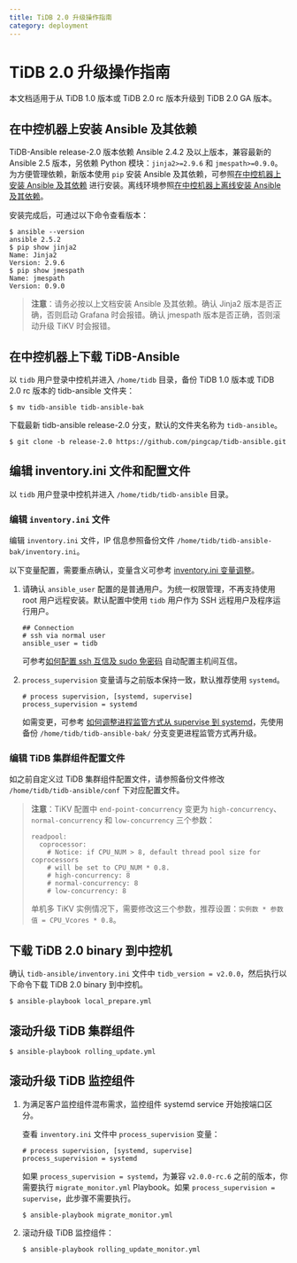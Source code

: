 ```yaml
---
title: TiDB 2.0 升级操作指南
category: deployment
---
```


# TiDB 2.0 升级操作指南

本文档适用于从 TiDB 1.0 版本或 TiDB 2.0 rc 版本升级到 TiDB 2.0 GA 版本。

## 在中控机器上安装 Ansible 及其依赖

TiDB-Ansible release-2.0 版本依赖 Ansible 2.4.2 及以上版本，兼容最新的 Ansible 2.5 版本，另依赖 Python 模块：`jinja2>=2.9.6` 和 `jmespath>=0.9.0`。为方便管理依赖，新版本使用 `pip` 安装 Ansible 及其依赖，可参照[在中控机器上安装 Ansible 及其依赖](ansible-deployment.md#在中控机器上安装-ansible-及其依赖) 进行安装。离线环境参照[在中控机器上离线安装 Ansible 及其依赖](offline-ansible-deployment.md#在中控机器上离线安装-ansible-及其依赖)。

安装完成后，可通过以下命令查看版本：

```
$ ansible --version
ansible 2.5.2
$ pip show jinja2
Name: Jinja2
Version: 2.9.6
$ pip show jmespath
Name: jmespath
Version: 0.9.0
```

> **注意**：请务必按以上文档安装 Ansible 及其依赖。确认 Jinja2 版本是否正确，否则启动 Grafana 时会报错。确认 jmespath 版本是否正确，否则滚动升级 TiKV 时会报错。

## 在中控机器上下载 TiDB-Ansible

以 `tidb` 用户登录中控机并进入 `/home/tidb` 目录，备份 TiDB 1.0 版本或 TiDB 2.0 rc 版本的 tidb-ansible 文件夹：

```
$ mv tidb-ansible tidb-ansible-bak
```

下载最新 tidb-ansible release-2.0 分支，默认的文件夹名称为 `tidb-ansible`。

```
$ git clone -b release-2.0 https://github.com/pingcap/tidb-ansible.git
```

## 编辑 inventory.ini 文件和配置文件

以 `tidb` 用户登录中控机并进入 `/home/tidb/tidb-ansible` 目录。

### 编辑 `inventory.ini` 文件

编辑 `inventory.ini` 文件，IP 信息参照备份文件 `/home/tidb/tidb-ansible-bak/inventory.ini`。

以下变量配置，需要重点确认，变量含义可参考 [inventory.ini 变量调整](ansible-deployment.md#其他变量调整)。

1. 请确认 `ansible_user` 配置的是普通用户。为统一权限管理，不再支持使用 root 用户远程安装。默认配置中使用 `tidb` 用户作为 SSH 远程用户及程序运行用户。

    ```
    ## Connection
    # ssh via normal user
    ansible_user = tidb
    ```

    可参考[如何配置 ssh 互信及 sudo 免密码](ansible-deployment.md#如何配置-ssh-互信及-sudo-免密码) 自动配置主机间互信。

2. `process_supervision` 变量请与之前版本保持一致，默认推荐使用 `systemd`。

    ```
    # process supervision, [systemd, supervise]
    process_supervision = systemd
    ```

    如需变更，可参考 [如何调整进程监管方式从 supervise 到 systemd](ansible-deployment.md#如何调整进程监管方式从-supervise-到-systemd)，先使用备份 `/home/tidb/tidb-ansible-bak/` 分支变更进程监管方式再升级。

### 编辑 TiDB 集群组件配置文件

如之前自定义过 TiDB 集群组件配置文件，请参照备份文件修改 `/home/tidb/tidb-ansible/conf` 下对应配置文件。

> **注意**：TiKV 配置中 `end-point-concurrency` 变更为 `high-concurrency`、`normal-concurrency` 和 `low-concurrency` 三个参数：
>
> ```
> readpool:
>   coprocessor:
>     # Notice: if CPU_NUM > 8, default thread pool size for coprocessors
>     # will be set to CPU_NUM * 0.8.
>     # high-concurrency: 8
>     # normal-concurrency: 8
>     # low-concurrency: 8
> ```
>
> 单机多 TiKV 实例情况下，需要修改这三个参数，推荐设置：`实例数 * 参数值 = CPU_Vcores * 0.8`。

## 下载 TiDB 2.0 binary 到中控机

确认 `tidb-ansible/inventory.ini` 文件中 `tidb_version = v2.0.0`，然后执行以下命令下载 TiDB 2.0 binary 到中控机。

```
$ ansible-playbook local_prepare.yml
```

## 滚动升级 TiDB 集群组件

```
$ ansible-playbook rolling_update.yml
```

## 滚动升级 TiDB 监控组件

1. 为满足客户监控组件混布需求，监控组件 systemd service 开始按端口区分。

    查看 `inventory.ini` 文件中 `process_supervision` 变量：

    ```
    # process supervision, [systemd, supervise]
    process_supervision = systemd
    ```

    如果 `process_supervision = systemd`，为兼容 `v2.0.0-rc.6` 之前的版本，你需要执行 `migrate_monitor.yml` Playbook。如果 `process_supervision = supervise`，此步骤不需要执行。

    ```
    $ ansible-playbook migrate_monitor.yml
    ```

2. 滚动升级 TiDB 监控组件：

    ```
    $ ansible-playbook rolling_update_monitor.yml
    ```
